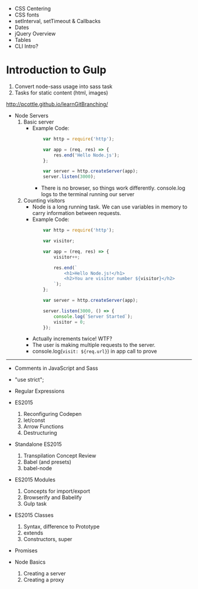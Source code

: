 * CSS Centering
* CSS fonts
* setInterval, setTimeout & Callbacks
* Dates
* jQuery Overview
* Tables
* CLI Intro?


# Introduction to Gulp
1. Convert node-sass usage into sass task
2. Tasks for static content (html, images)

http://pcottle.github.io/learnGitBranching/

* Node Servers
	1. Basic server
		* Example Code:
			```javascript
				var http = require('http');

				var app = (req, res) => {
					res.end('Hello Node.js');
				};

				var server = http.createServer(app);
				server.listen(3000);
			```
			* There is no browser, so things work differently. console.log logs to the terminal running our server
	2. Counting visitors
		* Node is a long running task. We can use variables in memory to carry information between requests.
		* Example Code:
			```javascript
				var http = require('http');

				var visitor;

				var app = (req, res) => {
					visitor++;

					res.end(`
						<h1>Hello Node.js!</h1>
						<h2>You are visitor number ${visitor}</h2>
					`);
				};

				var server = http.createServer(app);

				server.listen(3000, () => {
					console.log(`Server Started`);
					visitor = 0;
				});
			```
		* Actually increments twice! WTF?
		* The user is making multiple requests to the server.
		* console.log(`visit: ${req.url}`) in app call to prove


----------




* Comments in JavaScript and Sass




* "use strict";


* Regular Expressions



* ES2015
	1. Reconfiguring Codepen
	2. let/const
	3. Arrow Functions
	4. Destructuring

* Standalone ES2015
	1. Transpilation Concept Review
	2. Babel (and presets)
	3. babel-node

* ES2015 Modules
	1. Concepts for import/export
	2. Browserify and Babelify
	3. Gulp task

* ES2015 Classes
	1. Syntax, difference to Prototype
	2. extends
	3. Constructors, super

* Promises



* Node Basics
	1. Creating a server
	2. Creating a proxy
